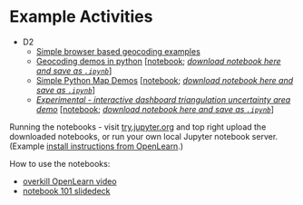 # Example Activities

- D2
  - [Simple browser based geocoding examples](https://psychemedia.github.io/OU-TM11N/geoform.html)
  - [Geocoding demos in python](https://psychemedia.github.io/OU-TM11N/geocodingDemos.html) [[notebook](https://github.com/psychemedia/OU-TM11N/blob/master/d2/geocodingDemos.ipynb); [*download notebook here and save as `.ipynb`*](https://raw.githubusercontent.com/psychemedia/OU-TM11N/master/d2/geocodingDemos.ipynb)]
  - [Simple Python Map Demos](https://psychemedia.github.io/OU-TM11N/simpleMapDemo.html) [[notebook](https://github.com/psychemedia/OU-TM11N/blob/master/d2/simpleMapDemo.ipynb); [*download notebook here and save as `.ipynb`*](https://raw.githubusercontent.com/psychemedia/OU-TM11N/master/d2/simpleMapDemo.ipynb)]
  - [*Experimental - interactive dashboard triangulation uncertainty area demo*](https://psychemedia.github.io/OU-TM11N/tridash.html) [[notebook](https://github.com/psychemedia/OU-TM11N/blob/master/d2/tridash.ipynb); [*download notebook here and save as `.ipynb`*](https://raw.githubusercontent.com/psychemedia/OU-TM11N/master/d2/tridash.ipynb)]

Running the notebooks - visit [try.jupyter.org](http://try.jupyter.org/) and top right upload the downloaded notebooks, or run your own local Jupyter notebook server. (Example [install instructions from OpenLearn](http://www.open.edu/openlearn/ocw/mod/oucontent/view.php?id=21349&section=1).)

How to use the notebooks:

- [overkill OpenLearn video](http://www.open.edu/openlearn/ocw/mod/oucontent/view.php?id=21349&section=1.4 )
- [notebook 101 slidedeck](https://reproducible-science-curriculum.github.io/introduction-RR-Jupyter/slides/Workshop%20slides%20-%20using%20the%20notebooks.slides.html#/)
